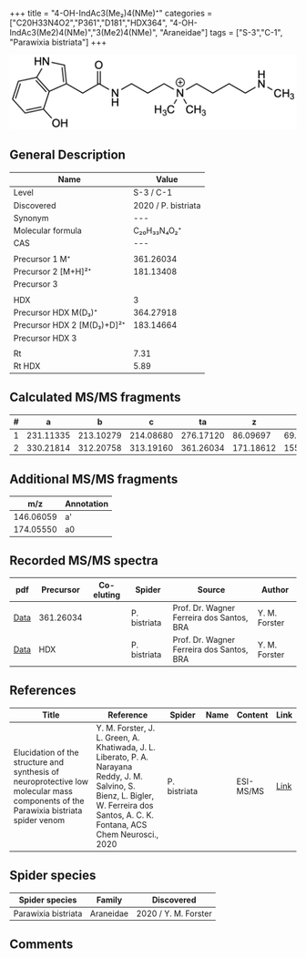 +++
title = "4-OH-IndAc3(Me₂)4(NMe)⁺"
categories = ["C20H33N4O2","P361","D181","HDX364",
"4-OH-IndAc3(Me2)4(NMe)","3(Me2)4(NMe)",
"Araneidae"]
tags = ["S-3","C-1",
"Parawixia bistriata"]
+++

![](/img/4-OH-IndAc3(Me2)4(NMe).png)

## General Description

| Name                       | Value              |
|----------------------------|--------------------|
| Level                      | S-3 / C-1          |
| Discovered                 | 2020 / P. bistriata |
| Synonym                    | ---                |
| Molecular formula          | C₂₀H₃₃N₄O₂⁺                   |
| CAS                        | ---                |
|                            |                    |
| Precursor 1  M⁺         | 361.26034                   |
| Precursor 2 [M+H]²⁺       | 181.13408                   |
| Precursor 3                |                    |
|                            |                    |
| HDX                        | 3                   |
| Precursor HDX    M(D₃)⁺   | 364.27918                   |
| Precursor HDX 2 [M(D₃)+D]²⁺ | 183.14664                   |
| Precursor HDX 3            |                    |
|                            |                    |
| Rt                         | 7.31                   |
| Rt HDX                     | 5.89                   |

## Calculated MS/MS fragments

| # | a         | b         | c         | ta        | z         | y         | tz        |
|---|-----------|-----------|-----------|-----------|-----------|-----------|-----------|
| 1 | 231.11335 | 213.10279 | 214.08680 | 276.17120 | 86.09697 | 69.07042 | 131.15482 |
| 2 | 330.21814 | 312.20758 | 313.19160 | 361.26034 | 171.18612 | 155.16740 | 188.21267 |

## Additional MS/MS fragments

| m/z | Annotation |
|-----|------------|
| 146.06059    | a'   |
| 174.05550    | a0   |

## Recorded MS/MS spectra

| pdf                                             | Precursor | Co-eluting | Spider      | Source                       | Author        |
|-------------------------------------------------|-----------|------------|-------------|------------------------------|---------------|
| [Data](/pdf/P-bistriata/361_4-OH-IndAc3(Me2)4(NMe)_Pb.pdf) | 361.26034 |           | P. bistriata | Prof. Dr. Wagner Ferreira dos Santos, BRA  | Y. M. Forster |
| [Data](/pdf/P-bistriata/361_4-OH-IndAc3(Me2)4(NMe)_Pb_HDX.pdf) | HDX |           | P. bistriata | Prof. Dr. Wagner Ferreira dos Santos, BRA  | Y. M. Forster |


## References

| Title | Reference | Spider | Name | Content | Link |
|-------|-----------|--------|------|---------|------|
| Elucidation of the structure and synthesis of neuroprotective low molecular mass components of the Parawixia bistriata spider venom      | Y. M. Forster, J. L. Green, A. Khatiwada, J. L. Liberato, P. A. Narayana Reddy, J. M. Salvino, S. Bienz, L. Bigler, W. Ferreira dos Santos, A. C. K. Fontana, ACS Chem Neurosci., 2020          | P. bistriata       |      | ESI-MS/MS        | [Link](https://pubs.acs.org/doi/10.1021/acschemneuro.0c00007)     |

## Spider species

| Spider species     | Family     | Discovered           |
|--------------------|------------|----------------------|
| Parawixia bistriata | Araneidae | 2020 / Y. M. Forster |


## Comments